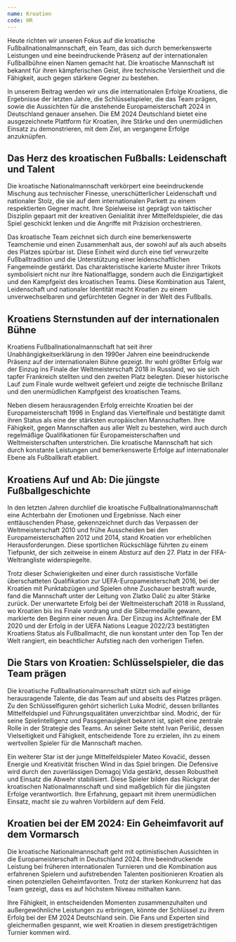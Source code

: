 ```yaml
---
name: Kroatien
code: HR
---
```


Heute richten wir unseren Fokus auf die kroatische Fußballnationalmannschaft, ein Team, das sich durch bemerkenswerte Leistungen und eine beeindruckende Präsenz auf der internationalen Fußballbühne einen Namen gemacht hat. Die kroatische Mannschaft ist bekannt für ihren kämpferischen Geist, ihre technische Versiertheit und die Fähigkeit, auch gegen stärkere Gegner zu bestehen. 

In unserem Beitrag werden wir uns die internationalen Erfolge Kroatiens, die Ergebnisse der letzten Jahre, die Schlüsselspieler, die das Team prägen, sowie die Aussichten für die anstehende Europameisterschaft 2024 in Deutschland genauer ansehen. Die EM 2024 Deutschland bietet eine ausgezeichnete Plattform für Kroatien, ihre Stärke und den unermüdlichen Einsatz zu demonstrieren, mit dem Ziel, an vergangene Erfolge anzuknüpfen.


## Das Herz des kroatischen Fußballs: Leidenschaft und Talent

Die kroatische Nationalmannschaft verkörpert eine beeindruckende Mischung aus technischer Finesse, unerschütterlicher Leidenschaft und nationaler Stolz, die sie auf dem internationalen Parkett zu einem respektierten Gegner macht. Ihre Spielweise ist geprägt von taktischer Disziplin gepaart mit der kreativen Genialität ihrer Mittelfeldspieler, die das Spiel geschickt lenken und die Angriffe mit Präzision orchestrieren. 

Das kroatische Team zeichnet sich durch eine bemerkenswerte Teamchemie und einen Zusammenhalt aus, der sowohl auf als auch abseits des Platzes spürbar ist. Diese Einheit wird durch eine tief verwurzelte Fußballtradition und die Unterstützung einer leidenschaftlichen Fangemeinde gestärkt. Das charakteristische karierte Muster ihrer Trikots symbolisiert nicht nur ihre Nationalflagge, sondern auch die Einzigartigkeit und den Kampfgeist des kroatischen Teams. Diese Kombination aus Talent, Leidenschaft und nationaler Identität macht Kroatien zu einem unverwechselbaren und gefürchteten Gegner in der Welt des Fußballs.


## Kroatiens Sternstunden auf der internationalen Bühne

Kroatiens Fußballnationalmannschaft hat seit ihrer Unabhängigkeitserklärung in den 1990er Jahren eine beeindruckende Präsenz auf der internationalen Bühne gezeigt. Ihr wohl größter Erfolg war der Einzug ins Finale der Weltmeisterschaft 2018 in Russland, wo sie sich tapfer Frankreich stellten und den zweiten Platz belegten. Dieser historische Lauf zum Finale wurde weltweit gefeiert und zeigte die technische Brillanz und den unermüdlichen Kampfgeist des kroatischen Teams. 

Neben diesem herausragenden Erfolg erreichte Kroatien bei der Europameisterschaft 1996 in England das Viertelfinale und bestätigte damit ihren Status als eine der stärksten europäischen Mannschaften. Ihre Fähigkeit, gegen Mannschaften aus aller Welt zu bestehen, wird auch durch regelmäßige Qualifikationen für Europameisterschaften und Weltmeisterschaften unterstrichen. Die kroatische Mannschaft hat sich durch konstante Leistungen und bemerkenswerte Erfolge auf internationaler Ebene als Fußballkraft etabliert.


## Kroatiens Auf und Ab: Die jüngste Fußballgeschichte

In den letzten Jahren durchlief die kroatische Fußballnationalmannschaft eine Achterbahn der Emotionen und Ergebnisse. Nach einer enttäuschenden Phase, gekennzeichnet durch das Verpassen der Weltmeisterschaft 2010 und frühe Ausscheiden bei den Europameisterschaften 2012 und 2014, stand Kroatien vor erheblichen Herausforderungen. Diese sportlichen Rückschläge führten zu einem Tiefpunkt, der sich zeitweise in einem Absturz auf den 27. Platz in der FIFA-Weltrangliste widerspiegelte. 

Trotz dieser Schwierigkeiten und einer durch rassistische Vorfälle überschatteten Qualifikation zur UEFA-Europameisterschaft 2016, bei der Kroatien mit Punktabzügen und Spielen ohne Zuschauer bestraft wurde, fand die Mannschaft unter der Leitung von Zlatko Dalić zu alter Stärke zurück. Der unerwartete Erfolg bei der Weltmeisterschaft 2018 in Russland, wo Kroatien bis ins Finale vordrang und die Silbermedaille gewann, markierte den Beginn einer neuen Ära. Der Einzug ins Achtelfinale der EM 2020 und der Erfolg in der UEFA Nations League 2022/23 bestätigten Kroatiens Status als Fußballmacht, die nun konstant unter den Top Ten der Welt rangiert, ein beachtlicher Aufstieg nach den vorherigen Tiefen.


## Die Stars von Kroatien: Schlüsselspieler, die das Team prägen

Die kroatische Fußballnationalmannschaft stützt sich auf einige herausragende Talente, die das Team auf und abseits des Platzes prägen. Zu den Schlüsselfiguren gehört sicherlich Luka Modrić, dessen brillantes Mittelfeldspiel und Führungsqualitäten unverzichtbar sind. Modrić, der für seine Spielintelligenz und Passgenauigkeit bekannt ist, spielt eine zentrale Rolle in der Strategie des Teams. An seiner Seite steht Ivan Perišić, dessen Vielseitigkeit und Fähigkeit, entscheidende Tore zu erzielen, ihn zu einem wertvollen Spieler für die Mannschaft machen. 

Ein weiterer Star ist der junge Mittelfeldspieler Mateo Kovačić, dessen Energie und Kreativität frischen Wind in das Spiel bringen. Die Defensive wird durch den zuverlässigen Domagoj Vida gestärkt, dessen Robustheit und Einsatz die Abwehr stabilisiert. Diese Spieler bilden das Rückgrat der kroatischen Nationalmannschaft und sind maßgeblich für die jüngsten Erfolge verantwortlich. Ihre Erfahrung, gepaart mit ihrem unermüdlichen Einsatz, macht sie zu wahren Vorbildern auf dem Feld.


## Kroatien bei der EM 2024: Ein Geheimfavorit auf dem Vormarsch

Die kroatische Nationalmannschaft geht mit optimistischen Aussichten in die Europameisterschaft in Deutschland 2024. Ihre beeindruckende Leistung bei früheren internationalen Turnieren und die Kombination aus erfahrenen Spielern und aufstrebenden Talenten positionieren Kroatien als einen potenziellen Geheimfavoriten. Trotz der starken Konkurrenz hat das Team gezeigt, dass es auf höchstem Niveau mithalten kann. 

Ihre Fähigkeit, in entscheidenden Momenten zusammenzuhalten und außergewöhnliche Leistungen zu erbringen, könnte der Schlüssel zu ihrem Erfolg bei der EM 2024 Deutschland sein. Die Fans und Experten sind gleichermaßen gespannt, wie weit Kroatien in diesem prestigeträchtigen Turnier kommen wird.

